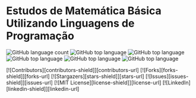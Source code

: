 # Estudos de Matemática Básica Utilizando Linguagens de Programação


![GitHub language count](https://img.shields.io/github/languages/count/GustavoAdolfo/matematica?style=plastic)
![GitHub top language](https://img.shields.io/github/languages/top/GustavoAdolfo/matematica?style=plastic)
![GitHub top language](https://img.shields.io/github/repo-size/GustavoAdolfo/matematica?style=plastic)
![GitHub top language](https://img.shields.io/github/last-commit/GustavoAdolfo/matematica?style=plastic)
![GitHub top language](https://img.shields.io/badge/made%20by-GustavoAdolfo-%20?style=plastic)
![GitHub top language](https://img.shields.io/github/license/GustavoAdolfo/matematica?style=plastic)

[![Contributors][contributors-shield]][contributors-url]
[![Forks][forks-shield]][forks-url]
[![Stargazers][stars-shield]][stars-url]
[![Issues][issues-shield]][issues-url]
[![MIT License][license-shield]][license-url]
[![LinkedIn][linkedin-shield]][linkedin-url]
